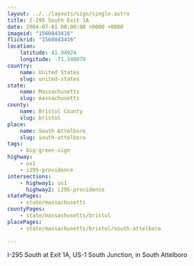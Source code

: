 ```yaml
---
layout: ../../layouts/sign/single.astro
title: I-295 South Exit 1A
date: 2004-07-01 00:00:00 +0000 +0000
imageid: "1560843416"
flickrid: "1560843416"
location:
    latitude: 41.94924
    longitude: -71.340079
country:
    name: United States
    slug: united-states
state:
    name: Massachusetts
    slug: massachusetts
county:
    name: Bristol County
    slug: bristol
place:
    name: South Attelboro
    slug: south-attelboro
tags:
    - big-green-sign
highway:
    - us1
    - i295-providence
intersections:
    - highway1: us1
      highway2: i295-providence
statePages:
    - state/massachusetts
countyPages:
    - state/massachusetts/bristol
placePages:
    - state/massachusetts/bristol/south-attelboro

---
```

I-295 South at Exit 1A, US-1 South Junction, in South Attelboro